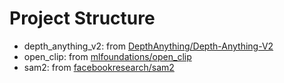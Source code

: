 # Project Structure

- depth_anything_v2: from [DepthAnything/Depth-Anything-V2](https://github.com/DepthAnything/Depth-Anything-V2)
- open_clip: from [mlfoundations/open_clip](https://github.com/mlfoundations/open_clip)
- sam2: from [facebookresearch/sam2](https://github.com/facebookresearch/sam2)
